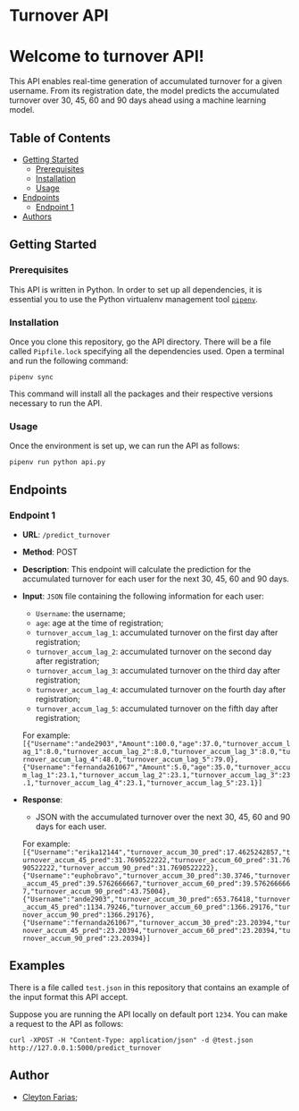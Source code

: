 # Turnover API

# Welcome to turnover API!

This API enables real-time generation of accumulated turnover for a
given username. From its registration date, the model predicts the
accumulated turnover over 30, 45, 60 and 90 days ahead using a machine
learning model.

## Table of Contents

- [Getting Started](#getting-started)
  - [Prerequisites](#prerequisites)
  - [Installation](#installation)
  - [Usage](#usage)
- [Endpoints](#endpoints)
  - [Endpoint 1](#endpoint-1)
- [Authors](#authors)

## Getting Started <a name="getting-started"></a>

### Prerequisites <a name="prerequisites"></a>

This API is written in Python. In order to set up all dependencies, it
is essential you to use the Python virtualenv management tool
[`pipenv`](https://pipenv.pypa.io/en/latest/).

### Installation <a name="installation"></a>

Once you clone this repository, go the API directory. There will be a
file called `Pipfile.lock` specifying all the dependencies used. Open a
terminal and run the following command:

    pipenv sync

This command will install all the packages and their respective versions
necessary to run the API.

### Usage <a name="usage"></a>

Once the environment is set up, we can run the API as follows:

    pipenv run python api.py

## Endpoints <a name="endpoints"></a>

### Endpoint 1 <a name="endpoint-1"></a>

- **URL**: `/predict_turnover`

- **Method**: POST

- **Description**: This endpoint will calculate the prediction for the
  accumulated turnover for each user for the next 30, 45, 60 and 90
  days.

- **Input**: `JSON` file containing the following information for each
  user:

  - `Username`: the username;
  - `age`: age at the time of registration;
  - `turnover_accum_lag_1`: accumulated turnover on the first day after
    registration;
  - `turnover_accum_lag_2`: accumulated turnover on the second day after
    registration;
  - `turnover_accum_lag_3`: accumulated turnover on the third day after
    registration;
  - `turnover_accum_lag_4`: accumulated turnover on the fourth day after
    registration;
  - `turnover_accum_lag_5`: accumulated turnover on the fifth day after
    registration;

  For example:  
  `[{"Username":"ande2903","Amount":100.0,"age":37.0,"turnover_accum_lag_1":8.0,"turnover_accum_lag_2":8.0,"turnover_accum_lag_3":8.0,"turnover_accum_lag_4":48.0,"turnover_accum_lag_5":79.0},{"Username":"fernanda261067","Amount":5.0,"age":35.0,"turnover_accum_lag_1":23.1,"turnover_accum_lag_2":23.1,"turnover_accum_lag_3":23.1,"turnover_accum_lag_4":23.1,"turnover_accum_lag_5":23.1}]`

- **Response**:

  - JSON with the accumulated turnover over the next 30, 45, 60 and 90
    days for each user.

  For example:
  `[{"Username":"erika12144","turnover_accum_30_pred":17.4625242857,"turnover_accum_45_pred":31.7690522222,"turnover_accum_60_pred":31.7690522222,"turnover_accum_90_pred":31.7690522222},{"Username":"euphobravo","turnover_accum_30_pred":30.3746,"turnover_accum_45_pred":39.5762666667,"turnover_accum_60_pred":39.5762666667,"turnover_accum_90_pred":43.75004},{"Username":"ande2903","turnover_accum_30_pred":653.76418,"turnover_accum_45_pred":1134.79246,"turnover_accum_60_pred":1366.29176,"turnover_accum_90_pred":1366.29176},{"Username":"fernanda261067","turnover_accum_30_pred":23.20394,"turnover_accum_45_pred":23.20394,"turnover_accum_60_pred":23.20394,"turnover_accum_90_pred":23.20394}]`

## Examples <a name="examples"></a>

There is a file called `test.json` in this repository that contains an
example of the input format this API accept.

Suppose you are running the API locally on default port `1234`. You can
make a request to the API as follows:

    curl -XPOST -H "Content-Type: application/json" -d @test.json http://127.0.0.1:5000/predict_turnover

## Author <a name="authors"></a>

- [Cleyton Farias](mailto:cleytonfarias@outlook.com "e-mail");
